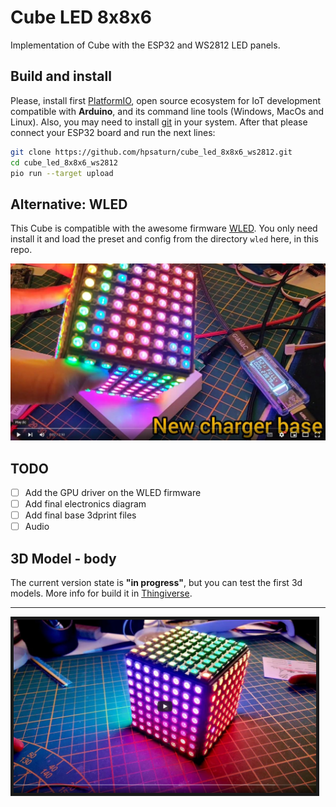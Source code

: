 # Cube LED 8x8x6

Implementation of Cube with the ESP32 and WS2812 LED panels.

## Build and install

Please, install first [PlatformIO](http://platformio.org/), open source ecosystem for IoT development compatible with **Arduino**, and its command line tools (Windows, MacOs and Linux). Also, you may need to install [git](http://git-scm.com/) in your system. After that please connect your ESP32 board and run the next lines:

``` bash
git clone https://github.com/hpsaturn/cube_led_8x8x6_ws2812.git
cd cube_led_8x8x6_ws2812 
pio run --target upload
```

## Alternative: WLED

This Cube is compatible with the awesome firmware [WLED](https://github.com/Aircoookie/WLED#readme). You only need install it and load the preset and config from the directory `wled` here, in this repo.

[![2023 Improvements](photos/improvements_video.jpg)](https://youtu.be/n3Il7YY6cuw?si=VEuiso4gGK9vzJ8l)

## TODO

- [ ] Add the GPU driver on the WLED firmware
- [ ] Add final electronics diagram
- [ ] Add final base 3dprint files
- [ ] Audio

## 3D Model - body

The current version state is **"in progress"**, but you can test the first 3d models. More info for build it in [Thingiverse](https://www.thingiverse.com/hpsaturn/about).

---

<a href="https://youtu.be/KPNUmPd9I_Y" target="_blank"><img src="https://github.com/hpsaturn/cube_led_8x8x6_ws2812/blob/master/photos/youtube.jpg" alt="3D Cube LED 8x8x6" width="484" border="5" /></a>
